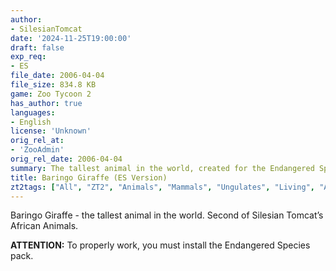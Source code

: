 ```yaml
---
author:
- SilesianTomcat
date: '2024-11-25T19:00:00'
draft: false
exp_req:
- ES
file_date: 2006-04-04
file_size: 834.8 KB
game: Zoo Tycoon 2
has_author: true
languages:
- English
license: 'Unknown'
orig_rel_at:
- 'ZooAdmin'
orig_rel_date: 2006-04-04
summary: The tallest animal in the world, created for the Endangered Species pack.
title: Baringo Giraffe (ES Version)
zt2tags: ["All", "ZT2", "Animals", "Mammals", "Ungulates", "Living", "African", "Endangered Species"]
---
```

Baringo Giraffe - the tallest animal in the world. Second of Silesian Tomcat’s African Animals.

**ATTENTION:** To properly work, you must install the Endangered Species pack.
